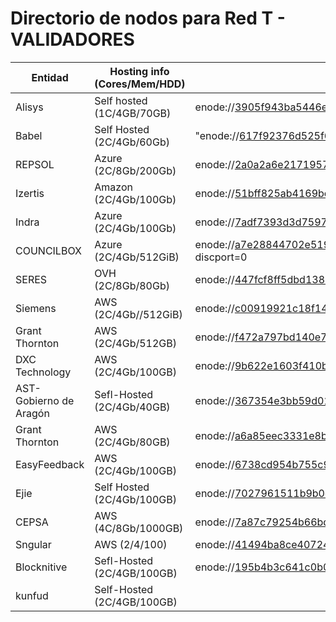 ﻿# Directorio de nodos para Red T - VALIDADORES

| Entidad | Hosting info (Cores/Mem/HDD) | enode |
| ------- | ---------------------------------- | ----- |
| Alisys | Self hosted (1C/4GB/70GB) | enode://3905f943ba5446eba164c07ab5f53a84ce17d74ec4d7591f6ec54b9d7608f57cae7cfdf946616385f59cfb5b910161a1f8520cb6f992bcc0d1ab932601205e91@154.62.228.6:21000?discport=0 |
| Babel | Self Hosted (2C/4Gb/60Gb) | "enode://617f92376d525f6a1ed2eedec85adc7110afa152666b03c13dcfb710e4cc5daeb72a2c32ce55ba00dce3c5169706c445261b04eda77bb494ccbc1de0e7a67362@213.27.216.170:21000?discport=0"|
| REPSOL | Azure (2C/8Gb/200Gb) | enode://2a0a2a6e2171957282086680b8ffe022f7759e5c8ce1a41d4be6fb3d5d56e43e3be9a556a265986aaeac9d0c8a316145a813bb6dd35f77d37a30721b554e44e6@65.52.226.126:21000?discport=0 |
| Izertis | Amazon (2C/4Gb/100Gb) | enode://51bff825ab4169bc94035fb733a2613018e012460d683a032a20a2a8d305b5eb9462ad7f84ea0e7ce8eec1e0ba0647d5212912016917033c20939719397247a5@54.77.43.225:21000?discport=0 |
| Indra | Azure (2C/4Gb/100Gb) | enode://7adf7393d3d75978b3d9bf2f78436bb070e1c19eff20eb2eef07dc8293293c4ecbbbcca5a2f84ee6ca9331e8efe7d7d5662ed1f92bb96a6bd0e850715b45ed6d@40.118.64.233:21000?discport=0 |
| COUNCILBOX | Azure (2C/4Gb/512GiB) | enode://a7e28844702e519f504802a0b45638049db8bf08e18d12e0713c9e5c5707bfabb029583a87e94f8985f9584bee9257a7efe5e057ea61e6b5a16f1eb0b9b3623a@val0.telsius.alastria.councilbox.com:21000?discport=0 |
| SERES | OVH (2C/8Gb/80Gb) | enode://447fcf8ff5dbd13816e5107106dadbc3a06ac59d7354ed8079bd1de51751d0aebb02aaa63adaa789ddbc55a81cb6e34a49467347aaf9a8480c4a3b47d8733e33@51.83.79.101:21000?discport=0 |
| Siemens | AWS (2C/4Gb//512GiB) |  enode://c00919921c18f1449d83bb7d9bfd12e096987ffe158c2b9f0a27385b79352e7b4f7c370fb57502ca3eb8600d1e0ebe16d6d93a5648bbecc5fedb582e84ad5ef3@52.28.115.198:21000?discport=0|
| Grant Thornton | AWS (2C/4Gb/512GB) |  enode://f472a797bd140e708b0b5a37bdde663fbfb204139456bf53a7240bcb6a74949c4f919c8ac93769f7715e467571f4f2c94ca090d68c991984071f494f5299c8a2@34.252.53.185:21000?discport=0|
| DXC Technology | AWS (2C/4Gb/100GB) |  enode://9b622e1603f410beb135ec8de2532c615bae1001980a5d16ec3f00655359d7c3775836ac81e91dd4c0a0a7906eae7c58020a09cb9b641c8fd035388c7d0a031a@34.248.36.195:21000?discport=0|
| AST-Gobierno de Aragón | Sefl-Hosted (2C/4Gb/40GB) |  enode://367354e3bb59d015fce31967f5dda5c17cb3b9acc5b571695f94a13f89d2a2c64c3bca28da05b6751a7384c38152752de35787d97e9b8d6062b3371b7a9305c4@188.244.90.2:21000?discport=0|
| Grant Thornton | AWS (2C/4Gb/80GB) |  enode://a6a85eec3331e8b2474d8d24693a731ac0ff778676ff30bed74a30ec0a942a3a8b4e60591ad9c6f55dc62de04ff9042b8bc3c1046208cbfebaf34c2bf63b7a05@35.181.78.28:21000?discport=0|
| EasyFeedback | AWS (2C/4Gb/100GB) | enode://6738cd954b755c95a492d473365566a3767a9766ee6f2f5143d421d865b730e42f1d010318b13c4c3727b29657f2ee5942c1f076844d9400d5279216dc569ea7@63.35.247.87:21000?discport=0|
| Ejie | Self Hosted (2C/4Gb/100GB) | enode://7027961511b9b0cd5c2c6eb3d701a4e656a916bcee9bd9dbf7c6df5a80c962bb65c82fc7d1cc7337019564e83902cdf3a28c0b6a0ec117eb7cf9bfa5eb796ecd@185.161.117.16:21000?discport=0|
| CEPSA | AWS (4C/8Gb/1000GB) | enode://7a87c79254b66bd141238a5bbff26bddc9d98c345bfb0525b3e3779be6ca6607253b40883a9811140900a2d3e59417bc967ecf7eb68311def02e1d0ac287fab6@34.245.76.181:21000?discport=0|
| Sngular | AWS (2/4/100) | enode://41494ba8ce40724cd9f552bd8d5932909ca30a6b0d19511e028c8b8c385427e23d180f28d2320d9541eb8e5dc8d60abf550346f6528507ac53518b6dbb422b83@34.252.181.146:21000?discport=0 |
| Blocknitive | Sefl-Hosted (2C/4GB/100GB) | enode://195b4b3c641c0b0554fcc845ddfe979a4f431cb6190cfbaa87d65fa22c55fbe1817893e86a30a40cc6e90569a5afd5f4b842c260b9047ac2f6afd9ee96ea7440@185.170.96.5:21000?discport=0 |
| kunfud | Self-Hosted (2C/4GB/100GB) | | enode://b38efe0bf1e51d2637b495ab8442992bc116bee011d7730a3d2a8657555b5f039486c4b6b984ca82fcd041e06fa8e39580fd451f55a2c403e97a6a02807e4a3a@109.234.71.8:21000?discport=0 |
